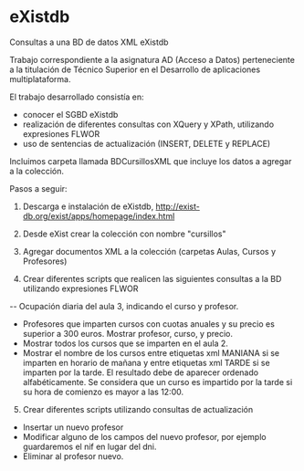 # eXistdb
Consultas a una BD de datos XML eXistdb

Trabajo correspondiente a la asignatura AD (Acceso a Datos) perteneciente a la titulación de Técnico Superior en el Desarrollo de aplicaciones multiplataforma.

El trabajo desarrollado consistía en:

- conocer el SGBD eXistdb
- realización de diferentes consultas con XQuery y XPath, utilizando expresiones FLWOR
- uso de sentencias de actualización (INSERT, DELETE y REPLACE)

Incluimos carpeta llamada BDCursillosXML que incluye los datos a agregar a la colección.

Pasos a seguir:

1. Descarga e instalación de eXistdb, http://exist-db.org/exist/apps/homepage/index.html

2. Desde eXist crear la colección con nombre "cursillos"

3. Agregar documentos XML a la colección (carpetas Aulas, Cursos y Profesores)

4. Crear diferentes scripts que realicen las siguientes consultas a la BD utilizando expresiones FLWOR

  -- Ocupación diaria del aula 3, indicando el curso y profesor.
  - Profesores que imparten cursos con cuotas anuales y su precio es superior a 300 euros. Mostrar profesor, curso, y precio.
  - Mostrar todos los cursos que se imparten en el aula 2.
  - Mostrar el nombre de los cursos entre etiquetas xml MANIANA si se imparten en horario de mañana y entre etiquetas xml TARDE si se      imparten por la tarde. El resultado debe de aparecer ordenado alfabéticamente. Se considera que un curso es impartido por la tarde si  su hora de comienzo es mayor a las 12:00.

5. Crear diferentes scripts utilizando consultas de actualización

  - Insertar un nuevo profesor
  - Modificar alguno de los campos del nuevo profesor, por ejemplo guardaremos el nif en lugar del dni.
  - Eliminar al profesor nuevo.
